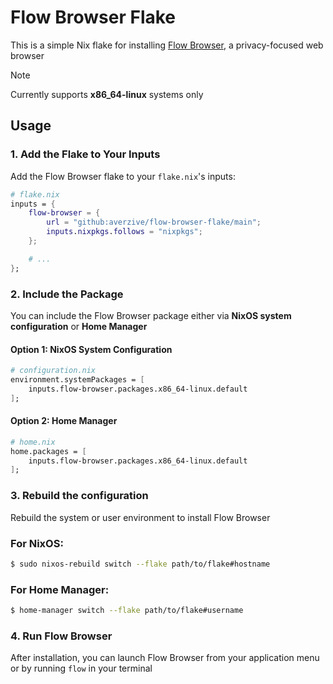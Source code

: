# Flow Browser Flake

This is a simple Nix flake for installing [Flow Browser](https://flow-browser.com/), a privacy-focused web browser


> [!NOTE]  
> Currently supports **x86_64-linux** systems only 

## Usage

### 1. Add the Flake to Your Inputs

Add the Flow Browser flake to your `flake.nix`'s inputs:

```nix
# flake.nix
inputs = {
    flow-browser = {
        url = "github:averzive/flow-browser-flake/main";
        inputs.nixpkgs.follows = "nixpkgs";
    };

    # ...
};
```

### 2. Include the Package

You can include the Flow Browser package either via **NixOS system configuration** or **Home Manager**

#### Option 1: NixOS System Configuration
```nix
# configuration.nix
environment.systemPackages = [
    inputs.flow-browser.packages.x86_64-linux.default
];
```

#### Option 2: Home Manager
```nix
# home.nix
home.packages = [
    inputs.flow-browser.packages.x86_64-linux.default
];
```

### 3. Rebuild the configuration

Rebuild the system or user environment to install Flow Browser

### For NixOS:
```bash
$ sudo nixos-rebuild switch --flake path/to/flake#hostname
```

### For Home Manager:
```bash
$ home-manager switch --flake path/to/flake#username
```

### 4. Run Flow Browser

After installation, you can launch Flow Browser from your application menu or by running `flow` in your terminal